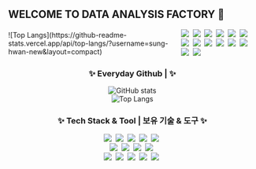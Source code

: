 ## WELCOME TO DATA ANALYSIS FACTORY 👋

<div style="display: flex; justify-content: space-between; align-items: center;">
  <!-- 왼쪽: 언어 배너 -->
  <div>
    ![Top Langs](https://github-readme-stats.vercel.app/api/top-langs/?username=sung-hwan-new&layout=compact)
  </div>
  <!-- 오른쪽: 스택 아이콘 -->
  <div>
    <img src="https://img.shields.io/badge/python-3670A0?style=for-the-badge&logo=python&logoColor=ffdd54" />&nbsp
    <img src="https://img.shields.io/badge/pandas-150458.svg?style=for-the-badge&logo=pandas&logoColor=white" />&nbsp
    <img src="https://img.shields.io/badge/numpy-4d77cf.svg?style=for-the-badge&logo=numpy&logoColor=white" />&nbsp
    <img src="https://img.shields.io/badge/Matplotlib-11557c.svg?style=for-the-badge&logo=Matplotlib&logoColor=white" />&nbsp
    <img src="https://img.shields.io/badge/mysql-4479A1?style=for-the-badge&logo=mysql&logoColor=white" />&nbsp
    <img src="https://img.shields.io/badge/bigquery-4285F4?style=for-the-badge&logo=google-bigquery&logoColor=white" />&nbsp
    <img src="https://img.shields.io/badge/openai-412991?style=for-the-badge&logo=openai&logoColor=white" />&nbsp
    <img src="https://img.shields.io/badge/torch-EE4C2C?style=for-the-badge&logo=pytorch&logoColor=white" />&nbsp
    <img src="https://img.shields.io/badge/scikit_learn-F7931E?style=for-the-badge&logo=scikit-learn&logoColor=white" />&nbsp
    <img src="https://img.shields.io/badge/git-F05033.svg?style=for-the-badge&logo=git&logoColor=white" />&nbsp
    <img src="https://img.shields.io/badge/github-181717.svg?style=for-the-badge&logo=github&logoColor=white" />&nbsp
    <img src="https://img.shields.io/badge/Notion-F3F3F3.svg?style=for-the-badge&logo=notion&logoColor=black" />&nbsp
    <img src="https://img.shields.io/badge/VSCode-007ACC?style=for-the-badge&logo=visual-studio-code&logoColor=white" />&nbsp
    <img src="https://img.shields.io/badge/jupyter-2C2C32.svg?style=for-the-badge&logo=jupyter&logoColor=F37726" />&nbsp
  </div>
</div>


<h3 align="center">✨ Everyday Github |  ✨</h3>
<div align="center">
  
![GitHub stats](https://github-readme-stats.vercel.app/api?username=sung-hwan-new&show_icons=true&theme=solarized-light&icon_color=4CAF50&text_color=000000&bg_color=FFFFFF)
<br>
![Top Langs](https://github-readme-stats.vercel.app/api/top-langs/?username=sung-hwan-new&layout=compact)
</div>

<h3 align="center">✨ Tech Stack & Tool | 보유 기술 & 도구 ✨</h3>
<div align="center">
  <img src="https://img.shields.io/badge/python-3670A0?style=for-the-badge&logo=python&logoColor=ffdd54" />&nbsp
  <img src="https://img.shields.io/badge/pandas-150458.svg?style=for-the-badge&logo=pandas&logoColor=white" />&nbsp
  <img src="https://img.shields.io/badge/numpy-4d77cf.svg?style=for-the-badge&logo=numpy&logoColor=white" />&nbsp
  <img src="https://img.shields.io/badge/Matplotlib-11557c.svg?style=for-the-badge&logo=Matplotlib&logoColor=white" />&nbsp
  <img src="https://img.shields.io/badge/mysql-4479A1?style=for-the-badge&logo=mysql&logoColor=white" />&nbsp
</div>

<div align="center">
<img src="https://img.shields.io/badge/bigquery-4285F4?style=for-the-badge&logo=google-bigquery&logoColor=white" />&nbsp
<img src="https://img.shields.io/badge/openai-412991?style=for-the-badge&logo=openai&logoColor=white" />&nbsp
<img src="https://img.shields.io/badge/torch-EE4C2C?style=for-the-badge&logo=pytorch&logoColor=white" />&nbsp
<img src="https://img.shields.io/badge/scikit_learn-F7931E?style=for-the-badge&logo=scikit-learn&logoColor=white" />&nbsp

</div>

<div align="center">
  <img src="https://img.shields.io/badge/git-F05033.svg?style=for-the-badge&logo=git&logoColor=white" />&nbsp
  <img src="https://img.shields.io/badge/github-181717.svg?style=for-the-badge&logo=github&logoColor=white" />&nbsp
  <img src="https://img.shields.io/badge/Notion-F3F3F3.svg?style=for-the-badge&logo=notion&logoColor=black" />&nbsp
  <img src="https://img.shields.io/badge/VSCode-007ACC?style=for-the-badge&logo=visual-studio-code&logoColor=white" />&nbsp
  <img src="https://img.shields.io/badge/jupyter-2C2C32.svg?style=for-the-badge&logo=jupyter&logoColor=F37726" />&nbsp
</div>
